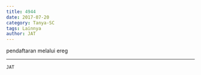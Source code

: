 ```yaml
---
title: 4944
date: 2017-07-20
category: Tanya-SC
tags: Lainnya
author: JAT
---
```


pendaftaran melalui ereg

---



`JAT`
